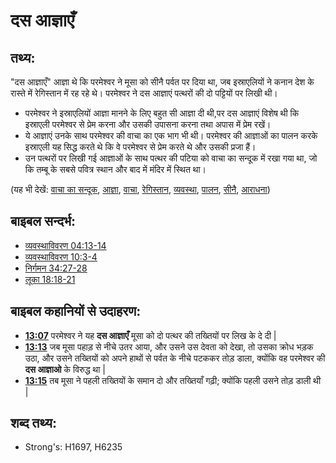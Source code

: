 # दस आज्ञाएँ #

## तथ्य: ##

"दस आज्ञाएँ" आज्ञा थे कि परमेश्वर ने मूसा को सीनै पर्वत पर दिया था, जब इस्राएलियों ने कनान देश के रास्ते में रेगिस्तान में रह रहे थे। परमेश्वर ने दस आज्ञाएं पत्थरों की दो पट्टियों पर लिखी थी।

* परमेश्वर ने इस्राएलियों आज्ञा मानने के लिए बहुत सी आज्ञा दी थी,पर दस आज्ञाएं विशेष थी कि इस्राएली परमेश्वर से प्रेम करना और उसकी उपासना करना तथा अपास में प्रेम रखें।
* ये आज्ञाएं उनके साथ परमेश्वर की वाचा का एक भाग भी थी। परमेश्वर की आज्ञाओं का पालन करके इस्राएली यह सिद्ध करते थे कि वे परमेश्वर से प्रेम करते थे और उसकी प्रजा हैं।
* उन पत्थरों पर लिखी गई आज्ञाओं के साथ पत्थर की पटिया को वाचा का सन्दूक में रखा गया था, जो कि तम्बू के सबसे पवित्र स्थान और बाद में मंदिर में स्थित था।

(यह भी देखें: [वाचा का सन्दूक](../kt/arkofthecovenant.md), [आज्ञा](../kt/command.md), [वाचा](../kt/covenant.md), [रेगिस्तान](../other/desert.md), [व्यवस्था](../kt/lawofmoses.md), [पालन](../other/obey.md), [सीनै](../names/sinai.md), [आराधना](../kt/worship.md))

## बाइबल सन्दर्भ: ##

* [व्यवस्थाविवरण 04:13-14](rc://hi/tn/help/deu/04/13)
* [व्यवस्थाविवरण 10:3-4](rc://hi/tn/help/deu/10/03)
* [निर्गमन 34:27-28](rc://hi/tn/help/exo/34/27)
* [लूका 18:18-21](rc://hi/tn/help/luk/18/18)

## बाइबल कहानियों से उदाहरण: ##

* __[13:07](rc://hi/tn/help/obs/13/07)__  परमेश्वर ने यह __दस आज्ञाएँ__ मूसा को दो पत्थर की तख्तियों पर लिख के दे दी |
* __[13:13](rc://hi/tn/help/obs/13/13)__  जब मूसा पहाड़ से नीचे उतर आया, और उसने उस देवता को देखा, तो उसका क्रोध भड़क उठा, और उसने तख्तियों को अपने हाथों से पर्वत के नीचे पटककर तोड़ डाला, क्योंकि वह परमेश्वर की __दस आज्ञाओ__ के विरुद्ध था | 
* __[13:15](rc://hi/tn/help/obs/13/15)__  तब मूसा ने पहली तख्तियों के समान दो और तख्तियाँ गढ़ी; क्योंकि पहली उसने तोड़ डाली थी |

## शब्द तथ्य: ##

* Strong's: H1697, H6235
